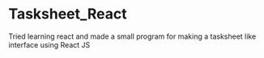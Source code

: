 # Tasksheet_React
Tried learning react and made a small program for making a tasksheet like interface using React JS
